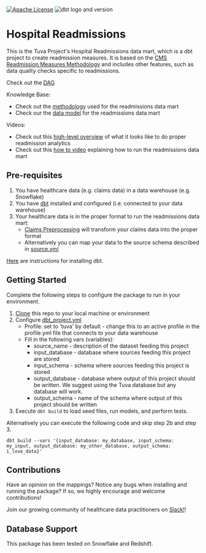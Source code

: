 [![Apache License](https://img.shields.io/badge/License-Apache%202.0-blue.svg)](https://opensource.org/licenses/Apache-2.0) ![dbt logo and version](https://img.shields.io/static/v1?logo=dbt&label=dbt-version&message=1.x&color=orange)

# Hospital Readmissions 
This is the Tuva Project's Hospital Readmissions data mart, which is a dbt project to create readmission measures.  It is based on the [CMS Readmission Measures Methodology](https://qualitynet.cms.gov/inpatient/measures/readmission/methodology) and includes other features, such as data quality checks specific to readmissions.

Check out the [DAG](https://tuva-health.github.io/readmissions/#!/overview?g_v=1)

Knowledge Base:
- Check out the [methodology](https://thetuvaproject.com/docs/methodology/hospital-readmissions) used for the readmissions data mart
- Check our the [data model](https://thetuvaproject.com/docs/data-models/data-marts/readmissions) for the readmissions data mart

Videos:
- Check out this [high-level overview](https://www.youtube.com/watch?v=TCG_QCb63n4) of what it looks like to do proper readmission analytics
- Check out this [how to video](https://www.youtube.com/watch?v=5pA-gm94PyU) explaining how to run the readmissions data mart

## Pre-requisites
1. You have healthcare data (e.g. claims data) in a data warehouse (e.g. Snowflake)
2. You have [dbt](https://www.getdbt.com/) installed and configured (i.e. connected to your data warehouse)
3. Your healthcare data is in the proper format to run the readmissions data mart:
    - [Claims Preprocessing](https://github.com/tuva-health/claims_preprocessing_snowflake) will transform your claims data into the proper format
    - Alternatively you can map your data to the source schema described in [source.yml](models/source.yml)

[Here](https://docs.getdbt.com/dbt-cli/installation) are instructions for installing dbt.

## Getting Started
Complete the following steps to configure the package to run in your environment.

1. [Clone](https://docs.github.com/en/repositories/creating-and-managing-repositories/cloning-a-repository) this repo to your local machine or environment
2. Configure [dbt_project.yml](/dbt_project.yml)
    - Profile: set to 'tuva' by default - change this to an active profile in the profile.yml file that connects to your data warehouse 
    - Fill in the following vars (variables):
      - source_name - description of the dataset feeding this project 
      - input_database - database where sources feeding this project are stored 
      - input_schema - schema where sources feeding this project is stored 
      - output_database - database where output of this project should be written. We suggest using the Tuva database but any database will work. 
      - output_schema - name of the schema where output of this project should be written
3. Execute `dbt build` to load seed files, run models, and perform tests.

Alternatively you can execute the following code and skip step 2b and step 3.
```
dbt build --vars '{input_database: my_database, input_schema: my_input, output_database: my_other_database, output_schema: i_love_data}'
```

## Contributions
Have an opinion on the mappings? Notice any bugs when installing and running the package? 
If so, we highly encourage and welcome contributions!

Join our growing community of healthcare data practitioners on [Slack!]([https://tuvahealth.slack.com/ssb/redirect#/shared-invite/email](https://join.slack.com/t/thetuvaproject/shared_invite/zt-16iz61187-G522Mc2WGA2mHF57e0il0Q))!

## Database Support
This package has been tested on Snowflake and Redshift.
